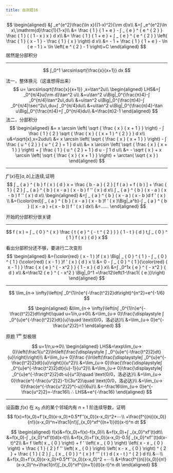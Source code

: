 ```yaml
---
title: 自测题16
---
```


$$
\begin{aligned}
&∫ _e^{e^2}\frac{\ln x}{(1-x)^2}{\rm d}x\\
&=∫ _e^{e^2}\ln x\,\mathrm{d}\frac{1}{1-x}\\
&= \frac { 1 } { 1 + e } - ∫ _ { e } ^ { e ^ { 2 } } \frac { 1 } { ( 1 - x ) x } d x\\
&= \frac { 1 } { 1 + e } + ∫ _ { e } ^ { e ^ { 2 } } \left( \frac { 1 } { x - 1 } - \frac { 1 } { x } \right) d x\\
&= - 1 + \frac { 1 } { 1 + e } - \ln ( e - 1 ) + \ln \left( e ^ { 2 } - 1 \right)+C
\end{aligned}
$$
居然是分部积分

---

$$
∫_0^1 \arcsin\sqrt{\frac{x}{x+1}} dx
$$

法一，整体换元（这谁想得出来）
$$
u= \arcsin\sqrt{\frac{x}{x+1}} ,x=\tan^2u\\
\begin{aligned}
LHS&=∫ _0^{π/4}u{\rm d}\tan^2 u\\
&=u\tan^2 u\Big|_0^{\frac{π}4}-∫ _0^{π/4}\tan^2u\,du\\
&=u\tan^2 u\Big|_0^{\frac{π}4}-∫ _0^{π/4}\sec^2u\,du+∫ _0^{π/4}du\\
&=u\tan^2 u\Big|_0^{\frac{π}4}-\tan u\Big|_0^{\frac{π}4}+∫ _0^{π/4}du\\
&=\frac{π}2-1
\end{aligned}
$$
法二，分部积分
$$
\begin{aligned}
&= x \arcsin \left( \sqrt { \frac { x } { x + 1 } } \right) - ∫ \frac { 1 } { 2 } \sqrt { \frac { x } { ( x + 1 ) ^ { 2 } } } d x\\
u&=\sqrt{x},x=2udu\\
&= x \arcsin \left( \sqrt { \frac { x } { x + 1 } } \right) - ∫ \frac { u ^ { 2 } } { u ^ { 2 } + 1 } d u\\
&= x \arcsin \left( \sqrt { \frac { x } { x + 1 } } \right) + ∫ \frac { 1 } { u ^ { 2 } + 1 } d u - ∫ 1 d u\\
&= - \sqrt { x } + x \arcsin \left( \sqrt { \frac { x } { x + 1 } } \right) + \arctan( \sqrt { x } )
\end{aligned}
$$

---
$f''(x)$在$[a,b]$上连续,证明
$$
∫ _ { a } ^ { b } f ( x ) { d } x = \frac { b - a } { 2 } [ f ( a ) + f ( b ) ] + \frac { 1 } { 2 } ∫ _ { a } ^ { b } ( x - a ) ( x - b ) f '' ( x ) d x\\
∫ _ { a } ^ { b } ( x - a ) ( x - b ) f '' ( x ) d x\\
\begin{aligned}
&=∫ _ { a } ^ { b } ( x - a ) ( x - b )d f ' ( x ) \\
&={\color{red}∫ _ { a } ^ { b } ( x - a ) ( x - b )f ' ( x )\Big|_a^b}-∫ _ { a } ^ { b } (( x - a ) +( x - b )) f ' ( x ) dx\\
&=……
\end{aligned}
$$

开始的分部积分很关键

---

$$
 f ( x ) = ∫ _ { 0 } ^ { x } \frac { t { e } ^ { - t ^ { 2 } } } { 1 - t } { d } t,∫ _ { 0 } ^ { 1 } f ( x ) { d } x
$$

看出分部积分还不够，要进行二次变形
$$
\begin{aligned}
&={\color{red} ( x - 1 ) }f ( x ) \Big| _ { 0 } ^ { 1 } - ∫ _ { 0 } ^ { 1 } {\color{red} ( x - 1 ) }f ' ( x ) { d } x \\
&= 0 - ∫ _ { 0 } ^ { 1 }{\color{red} ( x - 1 ) } \frac { x { e } ^ { - x^2 } } { 1 - x } { d } x\\
&=∫ _0^1x { e } ^ { - x^2 } { d } x\\
&=\frac12 { e } ^ { - x^2 } \Big|_0^1
=\frac12\left(1-\frac1{ { e }}\right)
\end{aligned}
$$

---

$$
\lim_{n→ \infty}\left(n∫ _0^{1/n}e^{-\frac{t^2}2}dt\right)^{n^2}=e^{-1/6}
$$

$$
\begin{aligned}
&\lim_{n→ \infty}\left(n∫ _0^{1/n}e^{-\frac{t^2}2}dt\right)\quad u=1/n,u→0\\
&=\lim_{u→ 0}\frac{\displaystyle ∫ _0^{u}e^{-\frac{t^2}2}dt}{u}\quad \text{0/0，洛必达}\\
&=\lim_{u→ 0}e^{-\frac{u^2}2}=1
\end{aligned}
$$

原题 $1^{\infty}$ 型极限

$$
u=1/n,u→0\\
\begin{aligned}
LHS&=\exp\lim_{u→ 0}\left(\frac1{u^2}\ln\left(\frac{\displaystyle ∫ _0^{u}e^{-\frac{t^2}2}dt}{u}\right)\right)\\
&=\lim_{u→ 0}\frac {\ln\left(\frac{\displaystyle∫ _0^{u}e^{-\frac{t^2}2}dt}{u}\right)}{u^2}\\
&=\lim_{u→ 0}\frac{\frac{\displaystyle∫ _0^{u}e^{-\frac{t^2}2}dt}{u}-1}{u^2}\\
&=\lim_{u→ 0}\frac{\displaystyle∫ _0^{u}e^{-\frac{t^2}2}dt-u}{u^3}\quad \text{0/0，洛必达}\\
&=\lim_{u→ 0}\frac{e^{-\frac{u^2}2}-1}{3u^2}\quad \text{0/0，洛必达}\\
&=\lim_{u→ 0}\frac{e^{-\frac{u^2}2}*(-u)}{6u}\\
&=-\frac16\lim_{u→ 0}e^{-\frac{u^2}2}=-\frac16\\
∴ LHS&=e^{-\frac16}
\end{aligned}
$$

---

设函数 $f(x)$ 在 $x_0$ 点的某个邻域内有 $n+1$ 阶连续导数，证明
$$
f(x)=f(x_0)+f'(x_0)(x-x_0)+0.5*f''(x_0)(x-x_0)^2+⋯\\
+\frac{f^{(n)}(x_0)}{n!}(x-x_0)^n+\frac1{n!}∫_{x_0}^xf^{(n+1)}(t)(x-t)^n dt
$$

$$
\begin{aligned}
f(x)&=f(x_0)+f(x)-f(x_0)\\
&=f(x_0)+∫ _{x_0}^xf'(t)dt\\
&=f(x_0)-∫ _{x_0}^xf'(t)d(x-t)\\
&=f(x_0)+f'(x_0)(x-x_0)-0.5∫ _{x_0}^xf''(t)d(x-t)^2\\
&= f \left( x _ { 0 } \right) + f ' \left( x _ { 0 } \right) \left( x - x _ { 0 } \right) + \frac { 1 } { 2 } f '' \left( x _ { 0 } \right) \left( x - x _ { 0 } \right) ^ { 2 } + \frac { 1 } { 2 } ∫ _ { x _ { 0 } } ^ { x } f ''' ( t ) d ( x - t ) ^ { 2 } d t\\
&⋯\\
&=f(x_0)+f'(x_0)(x-x_0)+0.5*f''(x_0)(x-x_0)^2
+⋯\\
&+\frac{f^{(n)}(x_0)}{n!}(x-x_0)^n+\frac1{n!}∫_{x_0}^xf^{(n+1)}(t)(x-t)^n dt
\end{aligned}
$$
